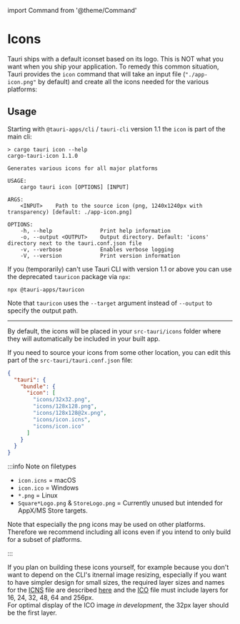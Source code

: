 import Command from '@theme/Command'

# Icons

Tauri ships with a default iconset based on its logo. This is NOT what you want when you ship your application. To remedy this common situation, Tauri provides the `icon` command that will take an input file (`"./app-icon.png"` by default) and create all the icons needed for the various platforms:

## Usage

Starting with `@tauri-apps/cli` / `tauri-cli` version 1.1 the `icon` is part of the main cli:

<Command name="icon" />

```console
> cargo tauri icon --help
cargo-tauri-icon 1.1.0

Generates various icons for all major platforms

USAGE:
    cargo tauri icon [OPTIONS] [INPUT]

ARGS:
    <INPUT>    Path to the source icon (png, 1240x1240px with transparency) [default: ./app-icon.png]

OPTIONS:
    -h, --help               Print help information
    -o, --output <OUTPUT>    Output directory. Default: 'icons' directory next to the tauri.conf.json file
    -v, --verbose            Enables verbose logging
    -V, --version            Print version information
```

If you (temporarily) can't use Tauri CLI with version 1.1 or above you can use the deprecated `tauricon` package via `npx`:

```console
npx @tauri-apps/tauricon
```

Note that `tauricon` uses the `--target` argument instead of `--output` to specify the output path.

---

By default, the icons will be placed in your `src-tauri/icons` folder where they will automatically be included in your built app.

If you need to source your icons from some other location, you can edit this part of the `src-tauri/tauri.conf.json` file:

```json
{
  "tauri": {
    "bundle": {
      "icon": [
        "icons/32x32.png",
        "icons/128x128.png",
        "icons/128x128@2x.png",
        "icons/icon.icns",
        "icons/icon.ico"
      ]
    }
  }
}
```

:::info Note on filetypes

- `icon.icns` = macOS
- `icon.ico` = Windows
- `*.png` = Linux
- `Square*Logo.png` & `StoreLogo.png` = Currently unused but intended for AppX/MS Store targets.

Note that especially the png icons may be used on other platforms. Therefore we recommend including all icons even if you intend to only build for a subset of platforms.

:::

If you plan on building these icons yourself, for example because you don't want to depend on the CLI's itnernal image resizing, especially if you want to have simpler design for small sizes, the required layer sizes and names for the [ICNS] file are described [here] and the [ICO] file must include layers for 16, 24, 32, 48, 64 and 256px.  
For optimal display of the ICO image _in development_, the 32px layer should be the first layer.

[here]: https://github.com/tauri-apps/tauri/blob/dev/tooling/cli/src/helpers/icns.json
[icns]: https://en.wikipedia.org/wiki/Apple_Icon_Image_format
[ico]: https://en.wikipedia.org/wiki/ICO_(file_format)
